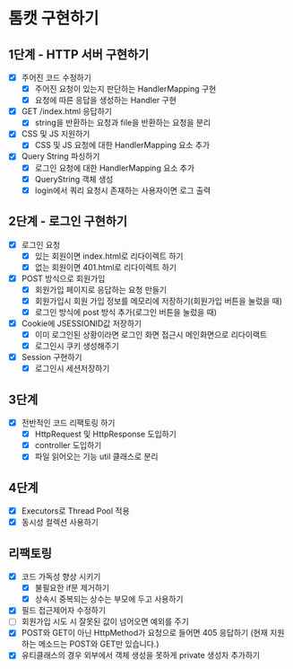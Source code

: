 # 톰캣 구현하기

## 1단계 - HTTP 서버 구현하기
- [x] 주어진 코드 수정하기
  - [x] 주어진 요청이 있는지 판단하는 HandlerMapping 구현
  - [x] 요청에 따른 응답을 생성하는 Handler 구현
- [x] GET /index.html 응답하기
  - [x] string을 반환하는 요청과 file을 반환하는 요청을 분리
- [x] CSS 및 JS 지원하기
  - [x] CSS 및 JS 요청에 대한 HandlerMapping 요소 추가
- [x] Query String 파싱하기
  - [x] 로그인 요청에 대한 HandlerMapping 요소 추가
  - [x] QueryString 객체 생성
  - [x] login에서 쿼리 요청시 존재하는 사용자이면 로그 출력
## 2단계 - 로그인 구현하기
- [x] 로그인 요청
  - [x] 있는 회원이면 index.html로 리다이렉트 하기
  - [x] 없는 회원이면 401.html로 리다이렉트 하기
- [x] POST 방식으로 회원가입
  - [x] 회원가입 페이지로 응답하는 요청 만들기
  - [x] 회원가입시 회원 가입 정보를 메모리에 저장하기(회원가입 버튼을 눌렀을 때)
  - [x] 로그인 방식에 post 방식 추가(로그인 버튼을 눌렀을 때)
- [x] Cookie에 JSESSIONID값 저장하기
  - [x] 이미 로그인된 상황이라면 로그인 화면 접근시 메인화면으로 리다이랙트
  - [x] 로그인시 쿠키 생성해주기
- [x] Session 구현하기
  - [x] 로그인시 세션저장하기
## 3단계
- [x] 전반적인 코드 리팩토링 하기
  - [x] HttpRequest 및 HttpResponse 도입하기
  - [x] controller 도입하기
  - [x] 파일 읽어오는 기능 util 클래스로 분리
## 4단계
- [x] Executors로 Thread Pool 적용
- [x] 동시성 컬렉션 사용하기

## 리팩토링
- [x] 코드 가독성 향상 시키기
  - [x] 불필요한 if문 제거하기
  - [x] 상속시 중복되는 상수는 부모에 두고 사용하기
- [x] 필드 접근제어자 수정하기
- [ ] 회원가입 시도 시 잘못된 값이 넘어오면 예외를 주기
- [x] POST와 GET이 아닌 HttpMethod가 요청으로 들어면 405 응답하기 (현재 지원하는 메소드는 POST와 GET만 있습니다.)
- [x] 유티클래스의 경우 외부에서 객체 생성을 못하게 private 생성자 추가하기

